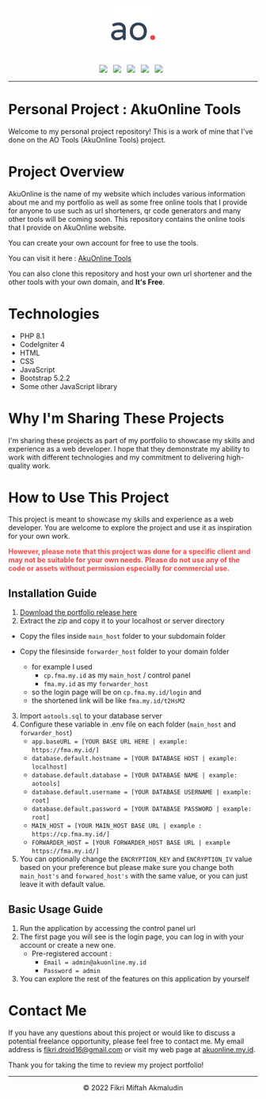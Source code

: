 <p align="center">
<img src="https://github.com/vkr16/akuonline-2022/blob/main/public/assets/img/logo.png?raw=true" alt"Inventoman logo" width="20%"></img>
<div align="center">
<img src="https://img.shields.io/badge/App Version-1.1-orange"></img> &nbsp; 
<img src="https://img.shields.io/badge/PHP%20Version-8.1.10-blue"></img> &nbsp;
<img src="https://img.shields.io/badge/CodeIgniter-4.3.1-red"></img> &nbsp;
<img src="https://img.shields.io/badge/Bootstrap-5.2.3-blueviolet"></img> &nbsp;
<img src="https://img.shields.io/badge/JQuery-3.6.1-blue"></img> &nbsp;
</div>
</p>

---
# Personal Project : AkuOnline Tools

Welcome to my personal project repository! This is a work of mine that I've done on the AO Tools (AkuOnline Tools) project.

# Project Overview

AkuOnline is the name of my website which includes various information about me and my portfolio as well as some free online tools that I provide for anyone to use such as url shorteners, qr code generators and many other tools will be coming soon. This repository contains the online tools that I provide on AkuOnline website.

You can create your own account for free to use the tools.

You can visit it here : [AkuOnline Tools](https://fma.my.id)

You can also clone this repository and host your own url shortener and the other tools with your own domain, and **It's Free**.

# Technologies

- PHP 8.1
- CodeIgniter 4
- HTML
- CSS
- JavaScript
- Bootstrap 5.2.2
- Some other JavaScript library

# Why I'm Sharing These Projects

I'm sharing these projects as part of my portfolio to showcase my skills and experience as a web developer. I hope that they demonstrate my ability to work with different technologies and my commitment to delivering high-quality work.

# How to Use This Project

This project is meant to showcase my skills and experience as a web developer. You are welcome to explore the project and use it as inspiration for your own work.

**<p style="color:#ff4444">However, please note that this project was done for a specific client and may not be suitable for your own needs. Please do not use any of the code or assets without permission especially for commercial use.</p>**

## Installation Guide

1. [Download the portfolio release here](https://github.com/vkr16/woowprint/releases/tag/v1.0-portfolio)
2. Extract the zip and copy it to your localhost or server directory
 - Copy the files inside `main_host` folder to your subdomain folder 

 - Copy the filesinside `forwarder_host` folder to your domain folder

    - for example I used 
      - `cp.fma.my.id` as my `main_host` / control panel 
      - `fma.my.id` as my `forwarder_host` 
    - so the login page will be on `cp.fma.my.id/login` and 
    - the shortened link will be like `fma.my.id/t2HsM2` 
3. Import `aotools.sql` to your database server
4. Configure these variable in .env file on each folder (`main_host` and `forwarder_host`)
   - `app.baseURL = [YOUR BASE URL HERE | example: https://fma.my.id/]`
   - `database.default.hostname = [YOUR DATABASE HOST | example: localhost]`
   - `database.default.database = [YOUR DATABASE NAME | example: aotools]`
   - `database.default.username = [YOUR DATABASE USERNAME | example: root]`
   - `database.default.password = [YOUR DATABASE PASSWORD | example: root]`
   - `MAIN_HOST = [YOUR MAIN_HOST BASE URL | example : https://cp.fma.my.id/]`
   - `FORWARDER_HOST = [YOUR FORWARDER_HOST BASE URL | example https://fma.my.id/]`
5. You can optionally change the `ENCRYPTION_KEY` and `ENCRYPTION_IV` value based on your preference but please make sure you change both `main_host's` and `forwared_host's` with the same value, or you can just leave it with default value.

## Basic Usage Guide

1. Run the application by accessing the control panel url 
2. The first page you will see is the login page, you can log in with your account or create a new one.
   - Pre-registered account :
     - `Email = admin@akuonline.my.id`
     - `Password = admin`
5. You can explore the rest of the features on this application by yourself


# Contact Me

If you have any questions about this project or would like to discuss a potential freelance opportunity, please feel free to contact me. My email address is fikri.droid16@gmail.com or visit my web page at [akuonline.my.id](https://akuonline.my.id).

Thank you for taking the time to review my project portfolio!


<hr>
<p align="center">&copy; 2022 Fikri Miftah Akmaludin </p>
